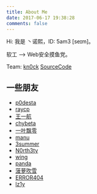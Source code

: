 ```yaml
---
title: About Me
date: 2017-06-17 19:38:28
comments: false
---
```



Hi:
我是 丶诺熙，ID: 5am3 [seɪm]。

软工 --> Web安全摸鱼党。

Team: [kn0ck](https://kctf.github.io/) [SourceCode](http://sc0de.com)



## 一些朋友


- [p0desta](http://p0desta.com)
- [raycp](https://ray-cp.github.io/)
- [王一航](http://www.jianshu.com/u/bf30f18c872c)
- [chybeta](https://chybeta.github.io/)
- [一叶飘零](http://skysec.top)
- [manu](http://www.cnblogs.com/manu18/)
- [3summer](https://d001um3.github.io/)
- [N0rth3ty](http://northity.com/)
- [wing](https://evilwing.me/)
- [panda](http://www.cnpanda.net/)
- [菠萝吹雪](https://boluochuixue.top/)
- [ERROR404](https://www.lhyerror404.cn/)
- [lz1y](https://www.lz1y.cn/)